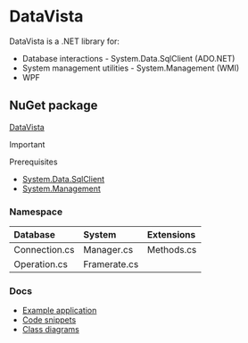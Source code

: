 # DataVista
DataVista is a .NET library for:
  - Database interactions - System.Data.SqlClient (ADO.NET)
  - System management utilities - System.Management (WMI)
  - WPF

## NuGet package
[DataVista](https://www.nuget.org/packages/DataVista/)

> [!IMPORTANT]
> Prerequisites
  - [System.Data.SqlClient](https://www.nuget.org/packages/System.Data.SqlClient/)
  - [System.Management](https://www.nuget.org/packages/System.Management/)

### Namespace
| Database             | System       |Extensions   |
| :------------------- | :----------- | :---------- |
| Connection.cs        | Manager.cs   | Methods.cs  |
| Operation.cs         | Framerate.cs |             |

### Docs
  - [Example application](https://github.com/ag-86/DataVista/tree/master/Resources/ApplicationExample)
  - [Code snippets](https://github.com/ag-86/DataVista/tree/master/Resources/CodeSnippets)
  - [Class diagrams](https://github.com/ag-86/DataVista/tree/master/Resources/Documents/Class%20Diagrams)
